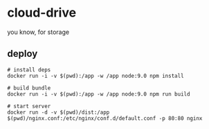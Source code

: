 # cloud-drive
you know, for storage

## deploy

```
# install deps
docker run -i -v $(pwd):/app -w /app node:9.0 npm install

# build bundle
docker run -i -v $(pwd):/app -w /app node:9.0 npm run build

# start server
docker run -d -v $(pwd)/dist:/app $(pwd)/nginx.conf:/etc/nginx/conf.d/default.conf -p 80:80 nginx
```
